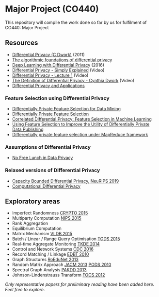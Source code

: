 # Major Project (CO440)
This repository will compile the work done so far by us for fulfilment of CO440: Major Project

## Resources 
* [Differential Privacy (C Dwork)](https://www.researchgate.net/profile/Minzhu_Xie2/publication/220908334_A_Practical_Parameterized_Algorithm_for_the_Individual_Haplotyping_Problem_MLF/links/0deec5328063473edc000000/A-Practical-Parameterized-Algorithm-for-the-Individual-Haplotyping-Problem-MLF.pdf#page=12) (2011)
* [The algorithmic foundations of differential privacy](https://www.nowpublishers.com/article/DownloadSummary/TCS-042) 
* [Deep Learning with Differential Privacy](https://dl.acm.org/citation.cfm?id=2978318) (2016)
* [Differential Privacy - Simply Explained](https://youtu.be/gI0wk1CXlsQ) (Video)
* [Differential Privacy - Lecture 1](https://youtu.be/OfWj89oRD7g) (Video)
* [The Definition of Differential Privacy - Cynthia Dwork](https://youtu.be/lg-VhHlztqo) (Video)
* [Differential Privacy and Applications](https://link.springer.com/book/10.1007/978-3-319-62004-6)
### Feature Selection using Differential Privacy
* [Differentially Private Feature Selection for Data Mining](https://dl.acm.org/citation.cfm?id=3180452)
* [Differentially Private Feature Selection](https://ieeexplore.ieee.org/stamp/stamp.jsp?tp=&arnumber=6889613)
* [Correlated Differential Privacy: Feature Selection in Machine Learning](https://ieeexplore.ieee.org/stamp/stamp.jsp?tp=&arnumber=8809721)
* [Using Feature Selection to Improve the Utility of Differentially Private Data Publishing ](https://core.ac.uk/download/pdf/82752629.pdf)
* [Differentially private feature selection under MapReduce framework](https://www.sciencedirect.com/science/article/abs/pii/S1005888513600941)

### Assumptions of Differential Privacy
* [No Free Lunch in Data Privacy](https://dl.acm.org/citation.cfm?id=1989345)

### Relaxed versions of Differential Privacy
* [Capacity Bounded Differential Privacy, NeuRIPS 2019](https://arxiv.org/pdf/1907.02159v1.pdf)
* [Computational Differential Privacy](https://omereingold.files.wordpress.com/2017/06/compdiffpriv-crypto.pdf)

## Exploratory areas
- Imperfect Randomness [CRYPTO 2015](https://link.springer.com/chapter/10.1007/978-3-662-48000-7_23)
- Multiparty Computation [NIPS 2015](http://papers.nips.cc/paper/6004-secure-multi-party-differential-privacy.pdf)
- Rank Aggregation
- Equilibrium Computation 
- Matrix Mechanism [VLDB 2015](https://link.springer.com/article/10.1007/s00778-015-0398-x)
- Batch / Linear / Range Query Optimisation [TODS 2015](https://dl.acm.org/citation.cfm?id=2799368.2699501)
- Real-time Aggregate Monitoring [TKDE 2014](https://ieeexplore.ieee.org/abstract/document/6542629)
- Control and Network Systems [CDC 2016](https://ieeexplore.ieee.org/abstract/document/7798915)
- Record Matching / Linkage [EDBT 2010](https://dl.acm.org/citation.cfm?id=1739059)
- Graph Structures [RoEduNet 2013](https://ieeexplore.ieee.org/abstract/document/6511749)
- Random Matrix Approach [JACM 2013](https://dl.acm.org/citation.cfm?id=2450148) [PODS 2010](https://dl.acm.org/citation.cfm?id=1807104)
- Spectral Graph Analysis [PAKDD 2013](https://link.springer.com/content/pdf/10.1007%2F978-3-642-37456-2_28.pdf)
- Johnson-Lindenstrauss Transform [FOCS 2012](https://ieeexplore.ieee.org/abstract/document/6375319)


_Only representative papers for preliminary reading have been added here. Feel free to explore._
